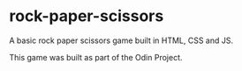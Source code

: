 # rock-paper-scissors
A basic rock paper scissors game built in HTML, CSS and JS.

This game was built as part of the Odin Project.
